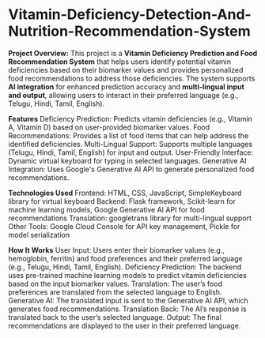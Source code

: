 # Vitamin-Deficiency-Detection-And-Nutrition-Recommendation-System
**Project Overview:**
This project is a **Vitamin Deficiency Prediction and Food Recommendation System** that helps users identify potential vitamin deficiencies based on their biomarker values and provides personalized food recommendations to address those deficiencies. The system supports **AI integration** for enhanced prediction accuracy and **multi-lingual input and output**, allowing users to interact in their preferred language (e.g., Telugu, Hindi, Tamil, English).

**Features**
Deficiency Prediction: Predicts vitamin deficiencies (e.g., Vitamin A, Vitamin D) based on user-provided biomarker values.
Food Recommendations: Provides a list of food items that can help address the identified deficiencies.
Multi-Lingual Support: Supports multiple languages (Telugu, Hindi, Tamil, English) for input and output.
User-Friendly Interface: Dynamic virtual keyboard for typing in selected languages.
Generative AI Integration: Uses Google's Generative AI API to generate personalized food recommendations.

**Technologies Used**
Frontend: HTML, CSS, JavaScript, SimpleKeyboard library for virtual keyboard
Backend: Flask framework, Scikit-learn for machine learning models, Google Generative AI API for food recommendations
Translation: googletrans library for multi-lingual support
Other Tools: Google Cloud Console for API key management, Pickle for model serialization

**How It Works**
User Input: Users enter their biomarker values (e.g., hemoglobin, ferritin) and food preferences and their preferred language (e.g., Telugu, Hindi, Tamil, English).
Deficiency Prediction: The backend uses pre-trained machine learning models to predict vitamin deficiencies based on the input biomarker values.
Translation: The user’s food preferences are translated from the selected language to English.
Generative AI: The translated input is sent to the Generative AI API, which generates food recommendations.
Translation Back: The AI’s response is translated back to the user’s selected language.
Output: The final recommendations are displayed to the user in their preferred language.
